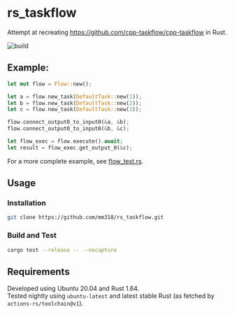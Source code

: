 # rs_taskflow
Attempt at recreating https://github.com/cpp-taskflow/cpp-taskflow in Rust. 

![build](https://github.com/mm318/rs_taskflow/actions/workflows/build.yml/badge.svg)


## Example:
```rust
let mut flow = Flow::new();

let a = flow.new_task(DefaultTask::new(1));
let b = flow.new_task(DefaultTask::new(2));
let c = flow.new_task(DefaultTask::new(3));

flow.connect_output0_to_input0(&a, &b);
flow.connect_output0_to_input0(&b, &c);

let flow_exec = flow.execute().await;
let result = flow_exec.get_output_0(&c);
```

For a more complete example, see [flow_test.rs](rs_taskflow/tests/flow_test.rs).


## Usage

### Installation
```bash
git clone https://github.com/mm318/rs_taskflow.git
```

### Build and Test
```bash
cargo test --release -- --nocapture
```


## Requirements

Developed using Ubuntu 20.04 and Rust 1.64.  
Tested nightly using `ubuntu-latest` and latest stable Rust (as fetched by `actions-rs/toolchain@v1`). 
